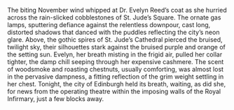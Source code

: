 The biting November wind whipped at Dr. Evelyn Reed’s coat as she hurried across the rain-slicked cobblestones of St. Jude’s Square.  The ornate gas lamps, sputtering defiance against the relentless downpour, cast long, distorted shadows that danced with the puddles reflecting the city’s neon glare.  Above, the gothic spires of St. Jude’s Cathedral pierced the bruised, twilight sky, their silhouettes stark against the bruised purple and orange of the setting sun.  Evelyn, her breath misting in the frigid air, pulled her collar tighter, the damp chill seeping through her expensive cashmere.  The scent of woodsmoke and roasting chestnuts, usually comforting, was almost lost in the pervasive dampness, a fitting reflection of the grim weight settling in her chest.  Tonight, the city of Edinburgh held its breath, waiting, as did she, for news from the operating theatre within the imposing walls of the Royal Infirmary, just a few blocks away.
